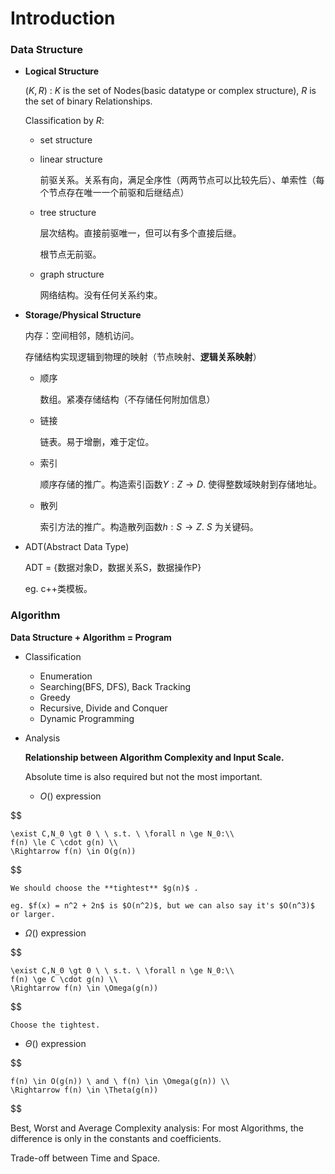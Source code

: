 # Introduction

### Data Structure

* **Logical Structure**

  $(K,R)$ : $K$ is the set of Nodes(basic datatype or complex structure), $R$ is the set of binary Relationships.

  Classification by $R$:

  * set structure

  * linear structure

    前驱关系。关系有向，满足全序性（两两节点可以比较先后）、单索性（每个节点存在唯一一个前驱和后继结点）

  * tree structure

    层次结构。直接前驱唯一，但可以有多个直接后继。

    根节点无前驱。

  * graph structure

    网络结构。没有任何关系约束。

* **Storage/Physical Structure**

  内存：空间相邻，随机访问。

  存储结构实现逻辑到物理的映射（节点映射、**逻辑关系映射**）

  * 顺序

    数组。紧凑存储结构（不存储任何附加信息）

  * 链接

    链表。易于增删，难于定位。

  * 索引

    顺序存储的推广。构造索引函数$Y:Z\rightarrow D$. 使得整数域映射到存储地址。

  * 散列

    索引方法的推广。构造散列函数$h:S\rightarrow Z$.  $S$ 为关键码。

* ADT(Abstract Data Type)

  ADT = {数据对象D，数据关系S，数据操作P}

  eg. c++类模板。

### Algorithm

**Data Structure + Algorithm = Program**

* Classification

  * Enumeration
  * Searching(BFS, DFS), Back Tracking
  * Greedy
  * Recursive, Divide and Conquer
  * Dynamic Programming

* Analysis

  **Relationship between Algorithm Complexity and Input Scale.**

  Absolute time is also required but not the most important.

  * $O()$ expression
    
$$

    \exist C,N_0 \gt 0 \ \ s.t. \ \forall n \ge N_0:\\
    f(n) \le C \cdot g(n) \\
    \Rightarrow f(n) \in O(g(n))
    
$$

    We should choose the **tightest** $g(n)$ .

    eg. $f(x) = n^2 + 2n$ is $O(n^2)$, but we can also say it's $O(n^3)$ or larger.

  * $\Omega()$ expression
    
$$

    \exist C,N_0 \gt 0 \ \ s.t. \ \forall n \ge N_0:\\
    f(n) \ge C \cdot g(n) \\
    \Rightarrow f(n) \in \Omega(g(n))
    
$$

    Choose the tightest.

  * $\Theta()$ expression
    
$$

    f(n) \in O(g(n)) \ and \ f(n) \in \Omega(g(n)) \\
    \Rightarrow f(n) \in \Theta(g(n))
    
$$



  Best, Worst and Average Complexity analysis: For most Algorithms, the difference is only in the constants and coefficients.

  Trade-off between Time and Space.
